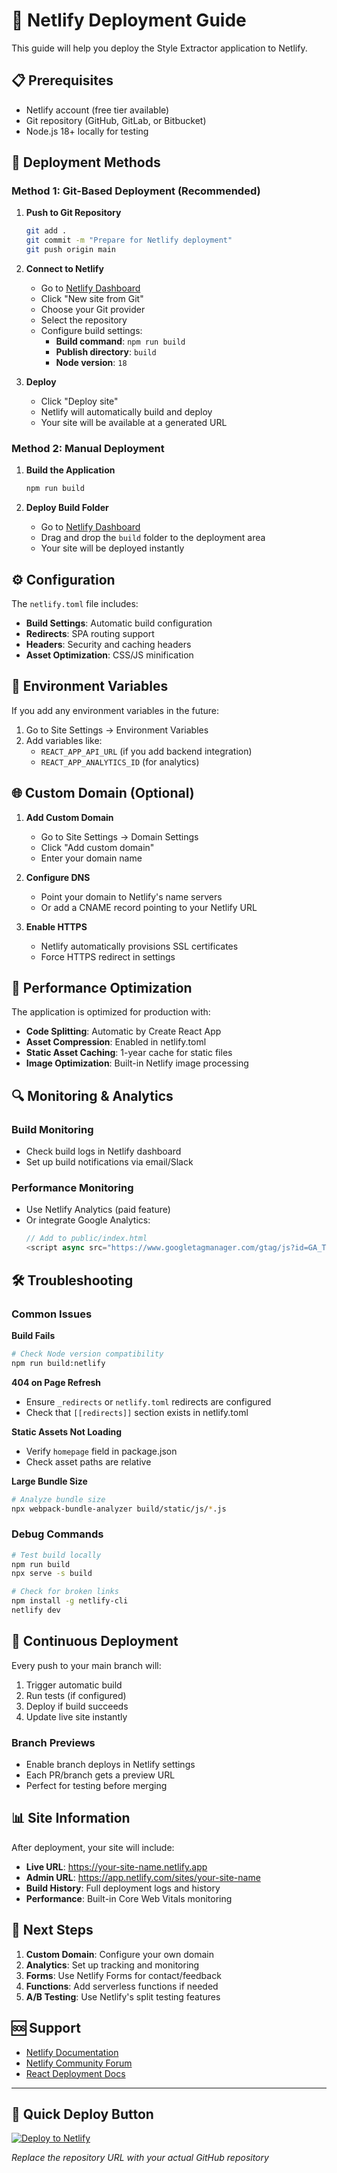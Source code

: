 # 🚀 Netlify Deployment Guide

This guide will help you deploy the Style Extractor application to Netlify.

## 📋 Prerequisites

- Netlify account (free tier available)
- Git repository (GitHub, GitLab, or Bitbucket)
- Node.js 18+ locally for testing

## 🔄 Deployment Methods

### Method 1: Git-Based Deployment (Recommended)

1. **Push to Git Repository**
   ```bash
   git add .
   git commit -m "Prepare for Netlify deployment"
   git push origin main
   ```

2. **Connect to Netlify**
   - Go to [Netlify Dashboard](https://app.netlify.com/)
   - Click "New site from Git"
   - Choose your Git provider
   - Select the repository
   - Configure build settings:
     - **Build command**: `npm run build`
     - **Publish directory**: `build`
     - **Node version**: `18`

3. **Deploy**
   - Click "Deploy site"
   - Netlify will automatically build and deploy
   - Your site will be available at a generated URL

### Method 2: Manual Deployment

1. **Build the Application**
   ```bash
   npm run build
   ```

2. **Deploy Build Folder**
   - Go to [Netlify Dashboard](https://app.netlify.com/)
   - Drag and drop the `build` folder to the deployment area
   - Your site will be deployed instantly

## ⚙️ Configuration

The `netlify.toml` file includes:

- **Build Settings**: Automatic build configuration
- **Redirects**: SPA routing support
- **Headers**: Security and caching headers
- **Asset Optimization**: CSS/JS minification

## 🔧 Environment Variables

If you add any environment variables in the future:

1. Go to Site Settings → Environment Variables
2. Add variables like:
   - `REACT_APP_API_URL` (if you add backend integration)
   - `REACT_APP_ANALYTICS_ID` (for analytics)

## 🌐 Custom Domain (Optional)

1. **Add Custom Domain**
   - Go to Site Settings → Domain Settings
   - Click "Add custom domain"
   - Enter your domain name

2. **Configure DNS**
   - Point your domain to Netlify's name servers
   - Or add a CNAME record pointing to your Netlify URL

3. **Enable HTTPS**
   - Netlify automatically provisions SSL certificates
   - Force HTTPS redirect in settings

## 🚀 Performance Optimization

The application is optimized for production with:

- **Code Splitting**: Automatic by Create React App
- **Asset Compression**: Enabled in netlify.toml
- **Static Asset Caching**: 1-year cache for static files
- **Image Optimization**: Built-in Netlify image processing

## 🔍 Monitoring & Analytics

### Build Monitoring
- Check build logs in Netlify dashboard
- Set up build notifications via email/Slack

### Performance Monitoring
- Use Netlify Analytics (paid feature)
- Or integrate Google Analytics:
  ```javascript
  // Add to public/index.html
  <script async src="https://www.googletagmanager.com/gtag/js?id=GA_TRACKING_ID"></script>
  ```

## 🛠️ Troubleshooting

### Common Issues

**Build Fails**
```bash
# Check Node version compatibility
npm run build:netlify
```

**404 on Page Refresh**
- Ensure `_redirects` or `netlify.toml` redirects are configured
- Check that `[[redirects]]` section exists in netlify.toml

**Static Assets Not Loading**
- Verify `homepage` field in package.json
- Check asset paths are relative

**Large Bundle Size**
```bash
# Analyze bundle size
npx webpack-bundle-analyzer build/static/js/*.js
```

### Debug Commands
```bash
# Test build locally
npm run build
npx serve -s build

# Check for broken links
npm install -g netlify-cli
netlify dev
```

## 🔄 Continuous Deployment

Every push to your main branch will:
1. Trigger automatic build
2. Run tests (if configured)
3. Deploy if build succeeds
4. Update live site instantly

### Branch Previews
- Enable branch deploys in Netlify settings
- Each PR/branch gets a preview URL
- Perfect for testing before merging

## 📊 Site Information

After deployment, your site will include:
- **Live URL**: https://your-site-name.netlify.app
- **Admin URL**: https://app.netlify.com/sites/your-site-name
- **Build History**: Full deployment logs and history
- **Performance**: Built-in Core Web Vitals monitoring

## 🎯 Next Steps

1. **Custom Domain**: Configure your own domain
2. **Analytics**: Set up tracking and monitoring
3. **Forms**: Use Netlify Forms for contact/feedback
4. **Functions**: Add serverless functions if needed
5. **A/B Testing**: Use Netlify's split testing features

## 🆘 Support

- [Netlify Documentation](https://docs.netlify.com/)
- [Netlify Community Forum](https://community.netlify.com/)
- [React Deployment Docs](https://create-react-app.dev/docs/deployment/)

---

## 🚀 Quick Deploy Button

[![Deploy to Netlify](https://www.netlify.com/img/deploy/button.svg)](https://app.netlify.com/start/deploy?repository=https://github.com/yourusername/style-extractor)

*Replace the repository URL with your actual GitHub repository*
